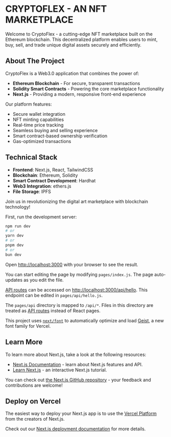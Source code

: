 # CRYPTOFLEX - AN NFT MARKETPLACE

Welcome to CryptoFlex - a cutting-edge NFT marketplace built on the Ethereum blockchain. This decentralized platform enables users to mint, buy, sell, and trade unique digital assets securely and efficiently.

## About The Project

CryptoFlex is a Web3.0 application that combines the power of:

- **Ethereum Blockchain** - For secure, transparent transactions
- **Solidity Smart Contracts** - Powering the core marketplace functionality
- **Next.js** - Providing a modern, responsive front-end experience

Our platform features:

- Secure wallet integration
- NFT minting capabilities
- Real-time price tracking
- Seamless buying and selling experience
- Smart contract-based ownership verification
- Gas-optimized transactions

## Technical Stack

- **Frontend**: Next.js, React, TailwindCSS
- **Blockchain**: Ethereum, Solidity
- **Smart Contract Development**: Hardhat
- **Web3 Integration**: ethers.js
- **File Storage**: IPFS

Join us in revolutionizing the digital art marketplace with blockchain technology!

First, run the development server:

```bash
npm run dev
# or
yarn dev
# or
pnpm dev
# or
bun dev
```

Open [http://localhost:3000](http://localhost:3000) with your browser to see the result.

You can start editing the page by modifying `pages/index.js`. The page auto-updates as you edit the file.

[API routes](https://nextjs.org/docs/pages/building-your-application/routing/api-routes) can be accessed on [http://localhost:3000/api/hello](http://localhost:3000/api/hello). This endpoint can be edited in `pages/api/hello.js`.

The `pages/api` directory is mapped to `/api/*`. Files in this directory are treated as [API routes](https://nextjs.org/docs/pages/building-your-application/routing/api-routes) instead of React pages.

This project uses [`next/font`](https://nextjs.org/docs/pages/building-your-application/optimizing/fonts) to automatically optimize and load [Geist](https://vercel.com/font), a new font family for Vercel.

## Learn More

To learn more about Next.js, take a look at the following resources:

- [Next.js Documentation](https://nextjs.org/docs) - learn about Next.js features and API.
- [Learn Next.js](https://nextjs.org/learn-pages-router) - an interactive Next.js tutorial.

You can check out [the Next.js GitHub repository](https://github.com/vercel/next.js) - your feedback and contributions are welcome!

## Deploy on Vercel

The easiest way to deploy your Next.js app is to use the [Vercel Platform](https://vercel.com/new?utm_medium=default-template&filter=next.js&utm_source=create-next-app&utm_campaign=create-next-app-readme) from the creators of Next.js.

Check out our [Next.js deployment documentation](https://nextjs.org/docs/pages/building-your-application/deploying) for more details.
